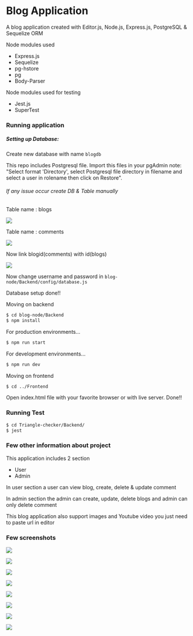 # Blog Application

A blog application created with Editor.js, Node.js, Express.js, PostgreSQL & Sequelize ORM

Node modules used
  - Express.js
  - Sequelize 
  - pg-hstore
  - pg
  - Body-Parser

Node modules used for testing
  - Jest.js
  - SuperTest

### Running application

##### Setting up Database:

Create new database with name ```blogdb```

This repo includes Postgresql file. Import this files in your pgAdmin note: "Select format 'Directory', select Postgresql file directory in filename and select a user in rolename then click on Restore". 

###### If any issue occur create DB & Table manually

Table name : blogs

![](Images/blog-tabel.png)

Table name : comments

![](Images/comment-tabel.png)

Now link blogid(comments) with id(blogs)

![](Images/relationship.png)

Now change username and password in ```blog-node/Backend/config/database.js  ```

Database setup done!!

Moving on backend

```sh
$ cd blog-node/Backend
$ npm install
```

For production environments...

```sh
$ npm run start
```

For development environments...

```sh
$ npm run dev
```
Moving on frontend
```sh
$ cd ../Frontend
```
Open index.html file with your favorite browser or with live server.
Done!!

### Running Test

```sh
$ cd Triangle-checker/Backend/
$ jest
```

### Few other information about project

This application includes 2 section
- User
- Admin

In user section a user can view blog, create, delete & update comment

In admin section the admin can create, update, delete blogs and admin can only delete comment

This blog application also support images and Youtube video you just need to paste url in editor

### Few screenshots
![](Images/p1.png)

![](Images/p2.png)

![](Images/p3.png)

![](Images/p4.png)

![](Images/p5.png)

![](Images/p6.png)

![](Images/p7.png)

![](Images/p8.png)


